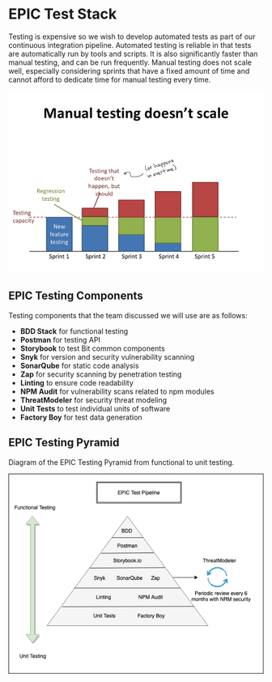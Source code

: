 # EPIC Test Stack

Testing is expensive so we wish to develop automated tests as part of our continuous integration pipeline. Automated testing is reliable in that tests are automatically run by tools and scripts. It is also significantly faster than manual testing, and can be run frequently. Manual testing does not scale well, especially considering sprints that have a fixed amount of time and cannot afford to dedicate time for manual testing every time.


![alt text](images/manual_testing_cost.png "Epic Testing Pyramind")
## EPIC Testing Components
Testing components that the team discussed we will use are as follows:

* **BDD Stack** for functional testing
* **Postman** for testing API
* **Storybook** to test Bit common components
* **Snyk** for version and security vulnerability scanning
* **SonarQube** for static code analysis
* **Zap** for security scanning by penetration testing
* **Linting** to ensure code readability
* **NPM Audit** for vulnerability scans related to npm modules
* **ThreatModeler** for security threat modeling 
* **Unit Tests** to test individual units of software
* **Factory Boy** for test data generation

## EPIC Testing Pyramid

Diagram of the EPIC Testing Pyramid from functional to unit testing.

![alt text](images/Epic_test_pipeline.png "Epic Testing Pyramind")
